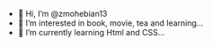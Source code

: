 - 👋 Hi, I’m @zmohebian13
- 👀 I’m interested in book, movie, tea and learning...
- 🌱 I’m currently learning Html and CSS...
<!---
zmohebian13/zmohebian13 is a ✨ special ✨ repository because its `README.md` (this file) appears on your GitHub profile.
You can click the Preview link to take a look at your changes.
--->
